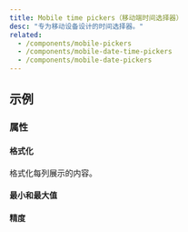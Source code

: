 ```yaml
---
title: Mobile time pickers（移动端时间选择器）
desc: "专为移动设备设计的时间选择器。"
related:
  - /components/mobile-pickers
  - /components/mobile-date-time-pickers
  - /components/mobile-date-pickers
---
```


## 示例

### 属性

#### 格式化

格式化每列展示的内容。

<masa-example file="Examples.components.mobile_time_pickers.Formatter"></masa-example>

#### 最小和最大值

<masa-example file="Examples.components.mobile_time_pickers.MinMax"></masa-example>

#### 精度

<masa-example file="Examples.components.mobile_time_pickers.Precision"></masa-example>